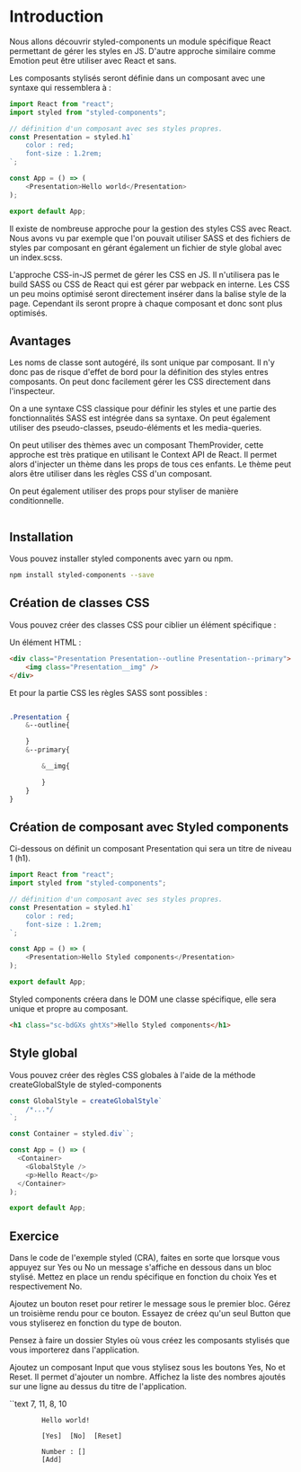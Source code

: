 # Introduction

Nous allons découvrir styled-components un module spécifique React permettant de gérer les styles en JS. D'autre approche similaire comme Emotion peut être utiliser avec React et sans.

Les composants stylisés seront définie dans un composant avec une syntaxe qui ressemblera à :

```js
import React from "react";
import styled from "styled-components";

// définition d'un composant avec ses styles propres.
const Presentation = styled.h1`
    color : red;
    font-size : 1.2rem;
`;

const App = () => (
    <Presentation>Hello world</Presentation>
);

export default App;

```

Il existe de nombreuse approche pour la gestion des styles CSS avec React. Nous avons vu par exemple que l'on pouvait utiliser SASS et des fichiers de styles par composant en gérant également un fichier de style global avec un index.scss.

L'approche CSS-in-JS permet de gérer les CSS en JS. Il n'utilisera pas le build SASS ou CSS de React qui est gérer par webpack en interne. Les CSS un peu moins optimisé seront directement insérer dans la balise style de la page. Cependant ils seront propre à chaque composant et donc sont plus optimisés.

## Avantages

Les noms de classe sont autogéré, ils sont unique par composant. Il n'y donc pas de risque d'effet de bord pour la définition des styles entres composants. On peut donc facilement gérer les CSS directement dans l'inspecteur.

On a une syntaxe CSS classique pour définir les styles et une partie des fonctionnalités SASS est intégrée dans sa syntaxe. On peut également utiliser des pseudo-classes, pseudo-éléments et les media-queries.

On peut utiliser des thèmes avec un composant ThemProvider, cette approche est très pratique en utilisant le Context API de React. Il permet alors d'injecter un thème dans les props de tous ces enfants. Le thème peut alors être utiliser dans les règles CSS d'un composant.

On peut également utiliser des props pour styliser de manière conditionnelle.

```js

```

## Installation

Vous pouvez installer styled components avec yarn ou npm.

```bash
npm install styled-components --save
```

## Création de classes CSS

Vous pouvez créer des classes CSS pour ciblier un élément spécifique :

Un élément HTML :

```html
<div class="Presentation Presentation--outline Presentation--primary">
    <img class="Presentation__img" />
</div>
```

Et pour la partie CSS les règles SASS sont possibles :

```css

.Presentation {
    &--outline{

    }
    &--primary{

        &__img{

        }
    }
}
```

## Création de composant avec Styled components

Ci-dessous on définit un composant Presentation qui sera un titre de niveau 1 (h1).

```js
import React from "react";
import styled from "styled-components";

// définition d'un composant avec ses styles propres.
const Presentation = styled.h1`
    color : red;
    font-size : 1.2rem;
`;

const App = () => (
    <Presentation>Hello Styled components</Presentation>
);

export default App;

```

Styled components créera dans le DOM une classe spécifique, elle sera unique et propre au composant.

```html
<h1 class="sc-bdGXs ghtXs">Hello Styled components</h1>
```

## Style global

Vous pouvez créer des règles CSS globales à l'aide de la méthode createGlobalStyle de styled-components

```js
const GlobalStyle = createGlobalStyle`
    /*...*/
`;

const Container = styled.div``;

const App = () => (
  <Container>
    <GlobalStyle />
    <p>Hello React</p>
  </Container>
);

export default App;
```

## Exercice

Dans le code de l'exemple styled (CRA), faites en sorte que lorsque vous appuyez sur Yes ou No un message s'affiche en dessous dans un bloc stylisé. Mettez en place un rendu spécifique en fonction du choix Yes et respectivement No.

Ajoutez un bouton reset pour retirer le message sous le premier bloc. Gérez un troisième rendu pour ce bouton. Essayez de créez qu'un seul Button que vous styliserez en fonction du type de bouton.

Pensez à faire un dossier Styles où vous créez les composants stylisés que vous importerez dans l'application.

Ajoutez un composant Input que vous stylisez sous les boutons Yes, No et Reset. Il permet d'ajouter un nombre. 
Affichez la liste des nombres ajoutés sur une ligne au dessus du titre de l'application.

``text
    7, 11, 8, 10

            Hello world!

            [Yes]  [No]  [Reset]

            Number : []
            [Add]
```
